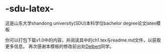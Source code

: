 # -sdu-latex-
这是山东大学shandong university(SDU)本科学位bachelor degree论文latex模板

你可以打包下载v1.0中的内容，并阅读其中的ch1.tex与readme.md文件，以获取更多信息。
再次感谢本模板的修改前出处[Delbert](https://github.com/cnDelbert)同学。
